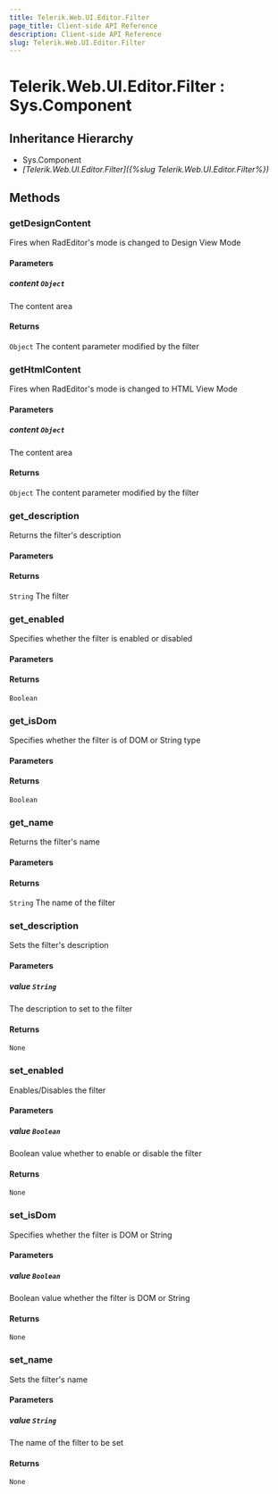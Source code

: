 ```yaml
---
title: Telerik.Web.UI.Editor.Filter
page_title: Client-side API Reference
description: Client-side API Reference
slug: Telerik.Web.UI.Editor.Filter
---
```


# Telerik.Web.UI.Editor.Filter : Sys.Component 

## Inheritance Hierarchy

* Sys.Component
* *[Telerik.Web.UI.Editor.Filter]({%slug Telerik.Web.UI.Editor.Filter%})*

## Methods

### getDesignContent

Fires when RadEditor's mode is changed to Design View Mode

#### Parameters

##### content `Object`

The content area 

#### Returns

`Object` The content parameter modified by the filter 

### getHtmlContent

Fires when RadEditor's mode is changed to HTML View Mode

#### Parameters

##### content `Object`

The content area

#### Returns

`Object` The content parameter modified by the filter

###  get_description

Returns the filter's description

#### Parameters

#### Returns

`String` The filter

### get_enabled

Specifies whether the filter is enabled or disabled

#### Parameters

#### Returns

`Boolean` 

### get_isDom

Specifies whether the filter is of DOM or String type

#### Parameters

#### Returns

`Boolean` 

### get_name

Returns the filter's name

#### Parameters

#### Returns

`String` The name of the filter

### set_description

Sets the filter's description

#### Parameters

##### value `String`

The description to set to the filter

#### Returns

`None` 

### set_enabled

Enables/Disables the filter

#### Parameters

##### value `Boolean`

Boolean value whether to enable or disable the filter

#### Returns

`None` 

### set_isDom

Specifies whether the filter is DOM or String

#### Parameters

##### value `Boolean`

Boolean value whether the filter is DOM or String

#### Returns

`None` 

### set_name

Sets the filter's name

#### Parameters

##### value `String`

The name of the filter to be set

#### Returns

`None` 


